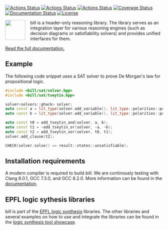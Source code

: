 [![Actions Status](https://github.com/lsils/bill/workflows/Linux%20CI/badge.svg)](https://github.com/lsils/bill/actions)
[![Actions Status](https://github.com/lsils/bill/workflows/MacOS%20CI/badge.svg)](https://github.com/lsils/bill/actions)
[![Actions Status](https://github.com/lsils/bill/workflows/Windows%20CI/badge.svg)](https://github.com/lsils/bill/actions)
[![Coverage Status](https://codecov.io/gh/lsils/bill/branch/master/graph/badge.svg?token=HBqQL7zQNk)](https://codecov.io/gh/lsils/bill)
[![Documentation Status](https://readthedocs.org/projects/bill/badge/?version=latest)](https://bill.readthedocs.io/en/latest/?badge=latest)
[![License](https://img.shields.io/badge/license-MIT-000000.svg)](https://opensource.org/licenses/MIT)

<img src="https://cdn.jsdelivr.net/gh/lsils/bill@master/bill.svg" width="64" height="64" align="left" style="margin-right: 12pt" />
bill is a header-only reasoning library.  The library serves as an integration layer for various reasoning engines (such as decision diagrams or satisfiability solvers) and provides unified interfaces for them.

[Read the full documentation.](http://bill.readthedocs.io/en/latest/?badge=latest)

## Example

The following code snippet uses a SAT solver to prove De Morgan's law for propositional logic.

```c++
#include <bill/sat/solver.hpp>
#include <bill/sat/tseytin.hpp>

solver<solvers::ghack> solver;
auto const a = lit_type(solver.add_variable(), lit_type::polarities::positive);
auto const b = lit_type(solver.add_variable(), lit_type::polarities::positive);

auto const t0 = add_tseytin_and(solver, a, b);
auto const t1 = ~add_tseytin_or(solver, ~a, ~b);
auto const t2 = add_tseytin_xor(solver, t0, t1);
solver.add_clause(t2);

CHECK(solver.solve() == result::states::unsatisfiable);
```

## Installation requirements

A modern compiler is required to build *bill*.  We are continously testing with Clang 6.0.1, GCC 7.3.0, and GCC 8.2.0.  More information can be found in the [documentation](http://bill.readthedocs.io/en/latest/installation.html).

## EPFL logic sythesis libraries

bill is part of the [EPFL logic synthesis](https://lsi.epfl.ch/page-138455-en.html) libraries.  The other libraries and several examples on how to use and integrate the libraries can be found in the [logic synthesis tool showcase](https://github.com/lsils/lstools-showcase).
